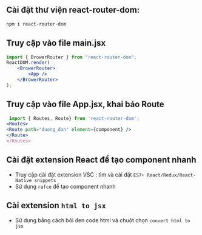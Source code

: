 ## Cài đặt thư viện react-router-dom:

```bash
npm i react-router-dom
```

## Truy cập vào file main.jsx

```jsx
import { BrowerRouter } from "react-router-dom";
ReactDOM.render(
    <BrowerRouter>
        <App />
    </BrowerRouter>
);
```

## Truy cập vào file App.jsx, khai báo Route

```jsx
 import { Routes, Route} from 'react-router-dom';
<Routes>
<Route path="duong_dan" element={component} />
</Route>
</Routes>

```

## Cài đặt extension React để tạo component nhanh

-   Truy cập cài đặt extension VSC : tìm và cài đặt `ES7+ React/Redux/React-Native snippets`
-   Sử dụng `rafce` để tạo component nhanh

## Cài extension `html to jsx`

-   Sử dụng bằng cách bôi đen code html và chuột chọn `convert html to jsx`
